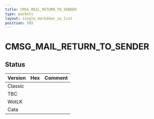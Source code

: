 ```yaml
---
title: CMSG_MAIL_RETURN_TO_SENDER
type: packets
layout: single_markdown_in_list
position: 585
---
```


# CMSG_MAIL_RETURN_TO_SENDER

## Status

Version | Hex | Comment
---------- | ---------- | ---------- 
Classic |  |  
TBC |  |  
WotLK |  |  
Cata |  |  
